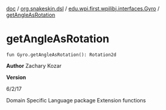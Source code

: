 [doc](../../index.md) / [org.snakeskin.dsl](../index.md) / [edu.wpi.first.wpilibj.interfaces.Gyro](index.md) / [getAngleAsRotation](./get-angle-as-rotation.md)

# getAngleAsRotation

`fun Gyro.getAngleAsRotation(): Rotation2d`

**Author**
Zachary Kozar

**Version**

6/2/17



Domain Specific Language package
Extension functions

